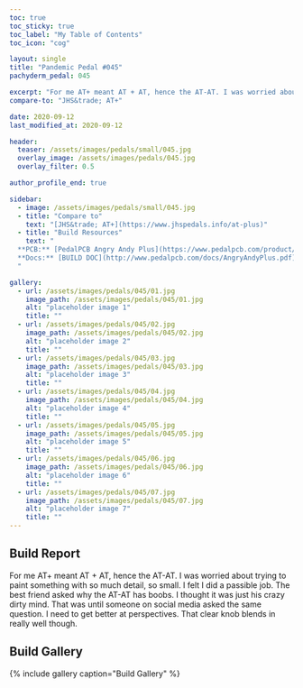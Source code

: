 ```yaml
---
toc: true
toc_sticky: true
toc_label: "My Table of Contents"
toc_icon: "cog"

layout: single
title: "Pandemic Pedal #045"
pachyderm_pedal: 045

excerpt: "For me AT+ meant AT + AT, hence the AT-AT. I was worried about trying to paint something with so much detail, so small. I felt I did a passible job. The best friend asked why the AT-AT has boobs. I thought it was just his crazy dirty mind. That was until someone on social media asked the same question. I need to get better at perspectives. That clear knob blends in really well though."
compare-to: "JHS&trade; AT+"

date: 2020-09-12
last_modified_at: 2020-09-12

header:
  teaser: /assets/images/pedals/small/045.jpg
  overlay_image: /assets/images/pedals/045.jpg
  overlay_filter: 0.5

author_profile_end: true

sidebar:
  - image: /assets/images/pedals/small/045.jpg
  - title: "Compare to"
    text: "[JHS&trade; AT+](https://www.jhspedals.info/at-plus)"
  - title: "Build Resources"
    text: "
  **PCB:** [PedalPCB Angry Andy Plus](https://www.pedalpcb.com/product/angryandyplus/)<br>
  **Docs:** [BUILD DOC](http://www.pedalpcb.com/docs/AngryAndyPlus.pdf)
  "

gallery:
  - url: /assets/images/pedals/045/01.jpg
    image_path: /assets/images/pedals/045/01.jpg
    alt: "placeholder image 1"
    title: ""
  - url: /assets/images/pedals/045/02.jpg
    image_path: /assets/images/pedals/045/02.jpg
    alt: "placeholder image 2"
    title: ""
  - url: /assets/images/pedals/045/03.jpg
    image_path: /assets/images/pedals/045/03.jpg
    alt: "placeholder image 3"
    title: ""
  - url: /assets/images/pedals/045/04.jpg
    image_path: /assets/images/pedals/045/04.jpg
    alt: "placeholder image 4"
    title: ""
  - url: /assets/images/pedals/045/05.jpg
    image_path: /assets/images/pedals/045/05.jpg
    alt: "placeholder image 5"
    title: ""
  - url: /assets/images/pedals/045/06.jpg
    image_path: /assets/images/pedals/045/06.jpg
    alt: "placeholder image 6"
    title: ""
  - url: /assets/images/pedals/045/07.jpg
    image_path: /assets/images/pedals/045/07.jpg
    alt: "placeholder image 7"
    title: ""
---
```


## Build Report

For me AT+ meant AT + AT, hence the AT-AT. I was worried about trying to paint something with so much detail, so small. I felt I did a passible job. The best friend asked why the AT-AT has boobs. I thought it was just his crazy dirty mind. That was until someone on social media asked the same question. I need to get better at perspectives. That clear knob blends in really well though.

## Build Gallery

{% include gallery caption="Build Gallery" %}